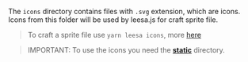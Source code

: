 The `icons` directory contains files with `.svg` extension, which are icons. Icons from this folder will be used by leesa.js for craft sprite file.

> To craft a sprite file use `yarn leesa icons`, more [here](/get-started/installation?id=usage)

> IMPORTANT: To use the icons you need the [**static**](structure/static) directory.